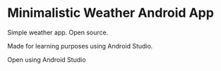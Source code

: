 # Minimalistic Weather Android App

Simple weather app. Open source.

Made for learning purposes using Android Studio.

Open using Android Studio
